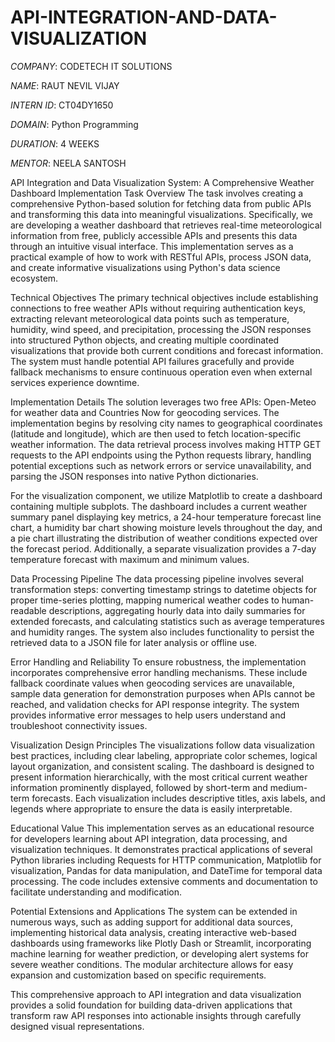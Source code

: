 # API-INTEGRATION-AND-DATA-VISUALIZATION
*COMPANY*: CODETECH IT SOLUTIONS

*NAME*: RAUT NEVIL VIJAY

*INTERN ID*: CT04DY1650

*DOMAIN*: Python Programming

*DURATION*: 4 WEEKS

*MENTOR*: NEELA SANTOSH

API Integration and Data Visualization System: A Comprehensive Weather Dashboard Implementation
Task Overview
The task involves creating a comprehensive Python-based solution for fetching data from public APIs and transforming this data into meaningful visualizations. Specifically, we are developing a weather dashboard that retrieves real-time meteorological information from free, publicly accessible APIs and presents this data through an intuitive visual interface. This implementation serves as a practical example of how to work with RESTful APIs, process JSON data, and create informative visualizations using Python's data science ecosystem.

Technical Objectives
The primary technical objectives include establishing connections to free weather APIs without requiring authentication keys, extracting relevant meteorological data points such as temperature, humidity, wind speed, and precipitation, processing the JSON responses into structured Python objects, and creating multiple coordinated visualizations that provide both current conditions and forecast information. The system must handle potential API failures gracefully and provide fallback mechanisms to ensure continuous operation even when external services experience downtime.

Implementation Details
The solution leverages two free APIs: Open-Meteo for weather data and Countries Now for geocoding services. The implementation begins by resolving city names to geographical coordinates (latitude and longitude), which are then used to fetch location-specific weather information. The data retrieval process involves making HTTP GET requests to the API endpoints using the Python requests library, handling potential exceptions such as network errors or service unavailability, and parsing the JSON responses into native Python dictionaries.

For the visualization component, we utilize Matplotlib to create a dashboard containing multiple subplots. The dashboard includes a current weather summary panel displaying key metrics, a 24-hour temperature forecast line chart, a humidity bar chart showing moisture levels throughout the day, and a pie chart illustrating the distribution of weather conditions expected over the forecast period. Additionally, a separate visualization provides a 7-day temperature forecast with maximum and minimum values.

Data Processing Pipeline
The data processing pipeline involves several transformation steps: converting timestamp strings to datetime objects for proper time-series plotting, mapping numerical weather codes to human-readable descriptions, aggregating hourly data into daily summaries for extended forecasts, and calculating statistics such as average temperatures and humidity ranges. The system also includes functionality to persist the retrieved data to a JSON file for later analysis or offline use.

Error Handling and Reliability
To ensure robustness, the implementation incorporates comprehensive error handling mechanisms. These include fallback coordinate values when geocoding services are unavailable, sample data generation for demonstration purposes when APIs cannot be reached, and validation checks for API response integrity. The system provides informative error messages to help users understand and troubleshoot connectivity issues.

Visualization Design Principles
The visualizations follow data visualization best practices, including clear labeling, appropriate color schemes, logical layout organization, and consistent scaling. The dashboard is designed to present information hierarchically, with the most critical current weather information prominently displayed, followed by short-term and medium-term forecasts. Each visualization includes descriptive titles, axis labels, and legends where appropriate to ensure the data is easily interpretable.

Educational Value
This implementation serves as an educational resource for developers learning about API integration, data processing, and visualization techniques. It demonstrates practical applications of several Python libraries including Requests for HTTP communication, Matplotlib for visualization, Pandas for data manipulation, and DateTime for temporal data processing. The code includes extensive comments and documentation to facilitate understanding and modification.

Potential Extensions and Applications
The system can be extended in numerous ways, such as adding support for additional data sources, implementing historical data analysis, creating interactive web-based dashboards using frameworks like Plotly Dash or Streamlit, incorporating machine learning for weather prediction, or developing alert systems for severe weather conditions. The modular architecture allows for easy expansion and customization based on specific requirements.

This comprehensive approach to API integration and data visualization provides a solid foundation for building data-driven applications that transform raw API responses into actionable insights through carefully designed visual representations.
